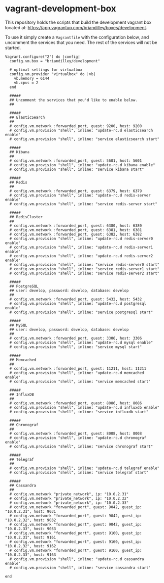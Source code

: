# vagrant-development-box
This repository holds the scripts that build the development vagrant box located at: https://app.vagrantup.com/briandilley/boxes/development.

To use it simply create a `Vagrantfile` with the configuration below, and uncomment the services that you need.  The rest of the services will not be started.

    Vagrant.configure("2") do |config|
      config.vm.box = "briandilley/development"

      # optimal settings for virtualbox
      config.vm.provider "virtualbox" do |vb|
        vb.memory = 6144
        vb.cpus = 2
      end

      #####
      ## Uncomment the services that you'd like to enable below.
      ##

      #####
      ## ElasticSearch
      ##
      # config.vm.network :forwarded_port, guest: 9200, host: 9200
      # config.vm.provision "shell", inline: "update-rc.d elasticsearch enable"
      # config.vm.provision "shell", inline: "service elasticsearch start"

      #####
      ## Kibana
      ##
      # config.vm.network :forwarded_port, guest: 5601, host: 5601
      # config.vm.provision "shell", inline: "update-rc.d kibana enable"
      # config.vm.provision "shell", inline: "service kibana start"

      #####
      ## Redis
      ##
      # config.vm.network :forwarded_port, guest: 6379, host: 6379
      # config.vm.provision "shell", inline: "update-rc.d redis-server enable"
      # config.vm.provision "shell", inline: "service redis-server start"

      #####
      ## RedisCluster
      ##
      # config.vm.network :forwarded_port, guest: 6380, host: 6380
      # config.vm.network :forwarded_port, guest: 6381, host: 6381
      # config.vm.network :forwarded_port, guest: 6382, host: 6382
      # config.vm.provision "shell", inline: "update-rc.d redis-server0 enable"
      # config.vm.provision "shell", inline: "update-rc.d redis-server1 enable"
      # config.vm.provision "shell", inline: "update-rc.d redis-server2 enable"
      # config.vm.provision "shell", inline: "service redis-server0 start"
      # config.vm.provision "shell", inline: "service redis-server1 start"
      # config.vm.provision "shell", inline: "service redis-server2 start"

      #####
      ## PostgreSQL
      ## user: develop, password: develop, database: develop
      ##
      # config.vm.network :forwarded_port, guest: 5432, host: 5432
      # config.vm.provision "shell", inline: "update-rc.d postgresql enable"
      # config.vm.provision "shell", inline: "service postgresql start"

      #####
      ## MySQL
      ## user: develop, password: develop, database: develop
      ##
      # config.vm.network :forwarded_port, guest: 3306, host: 3306
      # config.vm.provision "shell", inline: "update-rc.d mysql enable"
      # config.vm.provision "shell", inline: "service mysql start"

      #####
      ## Memcached
      ##
      # config.vm.network :forwarded_port, guest: 11211, host: 11211
      # config.vm.provision "shell", inline: "update-rc.d memcached enable"
      # config.vm.provision "shell", inline: "service memcached start"

      #####
      ## InfluxDB
      ##
      # config.vm.network :forwarded_port, guest: 8086, host: 8086
      # config.vm.provision "shell", inline: "update-rc.d influxdb enable"
      # config.vm.provision "shell", inline: "service influxdb start"

      #####
      ## Chronograf
      ##
      # config.vm.network :forwarded_port, guest: 8008, host: 8008
      # config.vm.provision "shell", inline: "update-rc.d chronograf enable"
      # config.vm.provision "shell", inline: "service chronograf start"

      #####
      ## Telegraf
      ##
      # config.vm.provision "shell", inline: "update-rc.d telegraf enable"
      # config.vm.provision "shell", inline: "service telegraf start"

      #####
      ## Cassandra
      ##
      # config.vm.network "private_network", ip: "10.0.2.31"
      # config.vm.network "private_network", ip: "10.0.2.32"
      # config.vm.network "private_network", ip: "10.0.2.33"
      # config.vm.network "forwarded_port", guest: 9042, guest_ip: "10.0.2.31", host: 9031
      # config.vm.network "forwarded_port", guest: 9042, guest_ip: "10.0.2.32", host: 9032
      # config.vm.network "forwarded_port", guest: 9042, guest_ip: "10.0.2.33", host: 9033
      # config.vm.network "forwarded_port", guest: 9160, guest_ip: "10.0.2.31", host: 9161
      # config.vm.network "forwarded_port", guest: 9160, guest_ip: "10.0.2.32", host: 9162
      # config.vm.network "forwarded_port", guest: 9160, guest_ip: "10.0.2.33", host: 9163
      # config.vm.provision "shell", inline: "update-rc.d cassandra enable"
      # config.vm.provision "shell", inline: "service cassandra start"

    end
